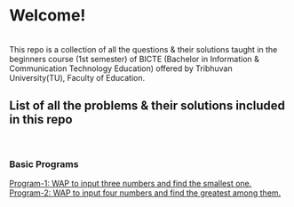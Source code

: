 <h1>Welcome!</h1>
<br>
This repo is a collection of all the questions & their solutions taught in the beginners course (1st semester) of BICTE (Bachelor in Information & Communication Technology Education) offered by Tribhuvan University(TU), Faculty of Education.
<br>
<h2> List of all the problems & their solutions included in this repo</h2>
<br>
<h3> Basic Programs </h3>

<a href="https://github.com/hariacharya7/College/blob/main/basics/program1_program_to_input_three_number_and_find_smallest.c"> Program-1: WAP to input three numbers and find the smallest one.</a><br>
<a href="https://github.com/hariacharya7/College/blob/main/basics/program2_program_to_input_4_number_find_greatest_number_among_them.c"> Program-2: WAP to input four numbers and find the greatest among them.</a>
